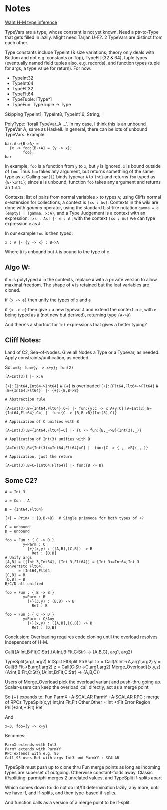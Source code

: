 
Notes
=====

[Want H-M type inference](https://en.wikipedia.org/wiki/Hindley%E2%80%93Milner_type_system)

TypeVars are a type, whose constant is not yet known.  Need a ptr-to-Type that
gets filled in lazily.  Might need Tarjan U-F?.  2 TypeVars are distinct from
each other.

Type constants include TypeInt (& size variations; theory only deals with
Bottom and not e.g. constants or Top), TypeFlt (32 & 64), tuple types
(eventually named field tuples also, e.g. records), and function types (tuple
for args, a type value for return).  For now:

  * TypeInt32
  * TypeInt64
  * TypeFlt32
  * TypeFlt64
  * TypeTuple: [Type*]
  * TypeFun: TypeTuple -> Type
  
Skipping TypeInt1, TypeInt8, TypeInt16; String;

PolyType: 'forall TypeVar_A ...'.  In my case, I think this is an unbound
TypeVar A, same as Haskell.  In general, there can be lots of unbound TypeVars.
Example:

    bar:A->{B->A} =
      {x -> foo:{B->A} = {y -> x};
            foo};
    bar

In example, `foo` is a function from `y` to `x`, but `y` is ignored.  `x` is
bound outside of `foo`.  Thus `foo` takes any argument, but returns something
of the same type as `x`.  Calling `bar(1)` binds typevar `A` to `Int1` and
returns `foo` typed as `{B->Int1}`; since `B` is unbound, function `foo` takes
any argument and returns an `Int1`.

Contexts: list of pairs from normal variables `x` to types `A`; using Cliffs
normal s-extension for collections, a context is `[xs : As]`.  Contexts in the
wiki are done with *gamma* operator, using the standard List-like notation
`gamma = e (empty) | (gamma, x:A)`, and a Type Judgement is a context with an
expression: `[xs : As] |- e : A` ; with the context `[xs : As]` we can type
expression `e` as `A`.

In our example `foo` is then typed:

    x : A |- {y -> x} : B->A

Where `B` is unbound but `A` is bound to the type of `x`.

Algo W:
-------

if `x` is polytyped `A` in the contexts, replace `A` with a private version to
allow maximal freedom.  The shape of `A` is retained but the leaf variables are
cloned.

if `{x -> e}` then unify the types of `x` and `e`

if `{x -> e}` then give `x` a new typevar `A` and extend the context in `e`,
with `e` being typed as `B` (not new but derived), returning type `{A->B}`

And there's a shortcut for `let` expressions that gives a better typing?

Cliff Notes:
------------

Land of C2, Sea-of-Nodes.  Give all Nodes a Type or a TypeVar, as needed.
Apply constraints/unification, as needed.

So: `x=3; fun={y -> x+y}; fun(2)`

`[A=Int(3)] |- x:A`

`{+}:{Int64,Int64->Int64}`  # {+} is overloaded
`{+}:{Flt64,Flt64->Flt64}`  #
`[B={Int64,Flt64}] |- {+}:{B,B->B}`

    # Abstraction rule
`[A=Int(3),B={Int64,Flt64},C=] |- fun:{y:C -> x:A+y:C}`
`[A=Int(3),B={Int64,Flt64},C=] |- fun:{C -> {B,B->B}(Int(3),C)}`

    # Application of C unifies with B
`[A=Int(3),B={Int64,Flt64}=C] |- {C -> fun:{B,_->B}(Int(3),_)}`
    
    # Application of Int(3) unifies with B
`[A=Int(3),B={Int(3)<=Int64,Flt64}=C] |- fun:{C -> {_,_->B}(_,_)}`

    # Application, just the return
`[A=Int(3),B=C={Int64,Flt64}] |- fun:{B -> B}`


Some C2?
--------

    A = Int_3
    
    x = Con : A
    
    B = {Int64,Flt64}
    
    {+} = Prim+ : {B,B->B}  # Single primnode for both types of +?
    
    C = unbound
    D = unbound
    
    foo = Fun : { C -> D }
            y=Parm : C
              {+}(x,y) : ([A,B],[C,B]) -> B
                Ret : [D,B]
    # Unify args
    [A,B] = [[Int_3,Int64], [Int_3,Flt64]] = [Int_3<=Int64,Int_3 convertsto Flt64]
          = [Int64,Flt64]
    [C,B] = B
    [D,B] = B
    B/C/D all unified
          
    foo = Fun : { B -> B }
            y=Parm : B
              {+}(3,y) : (B,B) -> B
                Ret : B

    foo = Fun : { C -> D }
            y=Parm : C/Any
              {+}(x,y) : ([A,B],[C,B]) -> B
                Ret : [D,B]

Conclusion:
Overloading requires code cloning until the overload resolves
Independent of H-M.

Call({A:Int,B:Flt,C:Str},{A:Int,B:Flt,C:Str} -> {A,B,C}, arg1, arg2)

   TypeSplit(arg1,arg2)
  IntSplit  FltSplit  StrSsplit
x = Call(A:Int->A,arg1,arg2)
y = Call(B:Flt->B,arg1,arg2)
z = Call(C:Str->C,arg1,arg2)
Merge_Overload({x,y,z}{A:Int,B:Flt,C:Str},{A:Int,B:Flt,C:Str} -> {A,B,C})

Users of Merge_Overload pick the overload variant and push-thru going up.
Scalar-users can keep the overload_call directly, act as a merge point

So {+} expands to:
    Fun
      ParmX : A:SCALAR
      ParmY : A:SCALAR
      RPC   : merge of RPCs
      TypeSplit(x,y)
      Int,Int  Flt,Flt  Other,Other
      +:Int    +:Flt    Error
      Region
      Phi(+:Int,+:Flt)
    Ret

And

    x=3; foo={y -> x+y}

Becomes:

    ParmX extends with Int3
    ParmY extends with ParmYY
    RPC extends with e.g. 95
    Call_95 uses Ret with args Int3 and ParmYY : SCALAR

TypeSplit must push up to clone thru Fun merge points as long as incoming types
are superset of outgoing.  Otherwise constant-folds away.
Classic if/splitting: parm/phi merges 2 unrelated values, and TypeSplit if-splits apart

Which comes down to:
do not do int/flt determination lazily, any more, until we have If, and if-splits,
and then type-based if-splits.

And function calls as a version of a merge point to be if-split.

